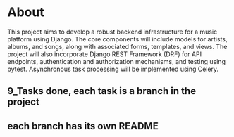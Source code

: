 # About

This project aims to develop a robust backend infrastructure for a music platform using Django. The core components will include models for artists, albums, and songs, along with associated forms, templates, and views. The project will also incorporate Django REST Framework (DRF) for API endpoints, authentication and authorization mechanisms, and testing using pytest. Asynchronous task processing will be implemented using Celery.

## 9_Tasks done, each task is a branch in the project
## each branch has its own README
